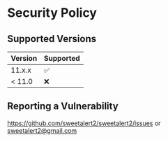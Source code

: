 # Security Policy

## Supported Versions

| Version | Supported          |
| ------- | ------------------ |
| 11.x.x  | :white_check_mark: |
| < 11.0  | :x:                |

## Reporting a Vulnerability

https://github.com/sweetalert2/sweetalert2/issues or sweetalert2@gmail.com
